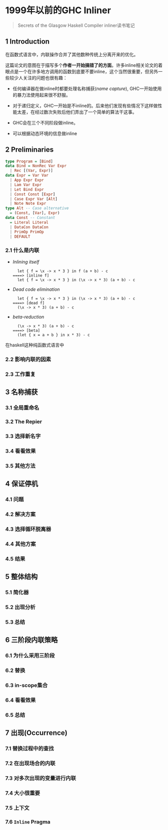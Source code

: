 # 1999年以前的GHC Inliner

> Secrets of the Glasgow Haskell Compiler inliner读书笔记

## 1 Introduction

在函数式语言中，内联操作合并了其他数种传统上分离开来的优化。

这篇论文的意图在于描写多个**作者一开始搞错了的方面**。许多inline相关论文的着眼点是一个在许多地方调用的函数到底要不要inline，这个当然很重要，但另外一些较少人关注的问题也很有趣：

+ 任何编译器在做inline时都要处理名称捕获(*name capture*), GHC一开始使用的暴力法使用起来很不舒服。

+ 对于递归定义，GHC一开始是不inline的。后来他们发现有些情况下这样做性能太差，在经过数次失败后他们弄出了一个简单的算法干这事。

+ GHC会在三个不同阶段做inline。

+ 可以根据动态环境的信息做inline

## 2 Preliminaries

```haskell
type Program = [Bind]
data Bind = NonRec Var Expr
  | Rec [(Var, Expr)]
data Expr = Var Var
  | App Expr Expr
  | Lam Var Expr
  | Let Bind Expr
  | Const Const [Expr]
  | Case Expr Var [Alt]
  | Note Note Expr
type Alt -- Case alternative
  = (Const, [Var], Expr)
data Const -- Constant
  = Literal Literal
  | DataCon DataCon
  | PrimOp PrimOp
  | DEFAULT
```

### 2.1 什么是内联

+ *Inlining itself*
  
  ```
    let { f = \x -> x * 3 } in f (a + b) - c
  ====> [inline f]
    let { f = \x -> x * 3 } in (\x -> x * 3) (a + b) - c
  ```

+ *Dead code elimination*
  
  ```
    let { f = \x -> x * 3 } in (\x -> x * 3) (a + b) - c
  ====> [dead f]
    (\x -> x * 3) (a + b) - c
  ```

+ *beta-reduction*
  
  ```
    (\x -> x * 3) (a + b) - c
  ====> [beta]
    (let { x = a + b } in x * 3) - c
  ```

在haskell这种纯函数式语言中

### 2.2 影响内联的因素

### 2.3 工作重复

## 3 名称捕获

### 3.1 全局重命名

### 3.2 The Repier

### 3.3 选择新名字

### 3.4 看看效果

### 3.5 其他方法

## 4 保证停机

### 4.1 问题

### 4.2 解决方案

### 4.3 选择循环脱离器

### 4.4 其他方案

### 4.5 结果

## 5 整体结构

### 5.1 简化器

### 5.2 出现分析

### 5.3 总结

## 6 三阶段内联策略

### 6.1 为什么采用三阶段

### 6.2 替换

### 6.3 in-scope集合

### 6.4 看看效果

### 6.5 总结

## 7 出现(Occurrence)

### 7.1 替换过程中的查找

### 7.2 在出现场合的内联

### 7.3 对多次出现的变量进行内联

### 7.4 大小很重要

### 7.5 上下文

### 7.6 `Inline` Pragma

